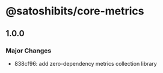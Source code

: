 # @satoshibits/core-metrics

## 1.0.0

### Major Changes

- 838cf96: add zero-dependency metrics collection library
